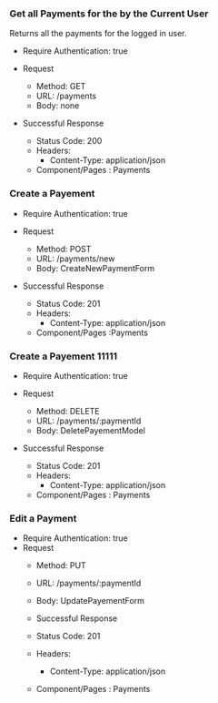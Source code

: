 ### Get all Payments for the by the Current User

Returns all the payments for the logged in user.

* Require Authentication: true
* Request
  * Method: GET
  * URL: /payments
  * Body: none

* Successful Response
  * Status Code: 200
  * Headers:
    * Content-Type: application/json
  * Component/Pages : Payments



### Create a Payement

* Require Authentication: true
* Request
  * Method: POST
  * URL: /payments/new
  * Body: CreateNewPaymentForm

* Successful Response
  * Status Code: 201
  * Headers:
    * Content-Type: application/json
  * Component/Pages :Payments


### Create a Payement 11111

* Require Authentication: true
* Request
  * Method: DELETE
  * URL: /payments/:paymentId
  * Body: DeletePayementModel

* Successful Response
  * Status Code: 201
  * Headers:
    * Content-Type: application/json
  * Component/Pages : Payments


### Edit a Payment

* Require Authentication: true
* Request
  * Method: PUT
  * URL: /payments/:paymentId
  * Body: UpdatePayementForm

  * Successful Response
  * Status Code: 201
  * Headers:
    * Content-Type: application/json
  * Component/Pages : Payments
